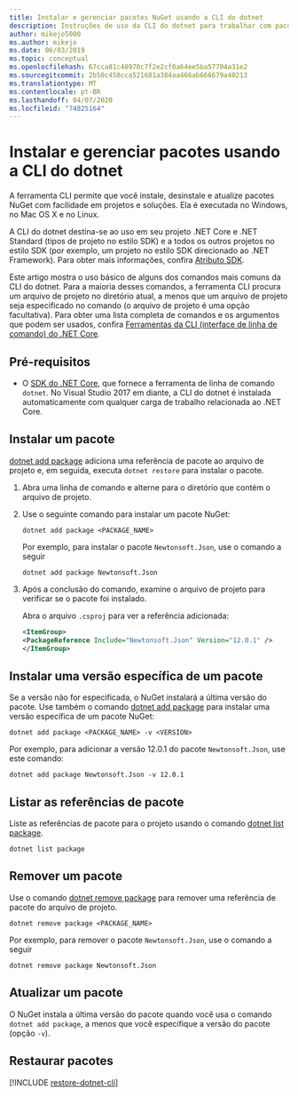 ```yaml
---
title: Instalar e gerenciar pacotes NuGet usando a CLI do dotnet
description: Instruções de uso da CLI do dotnet para trabalhar com pacotes NuGet.
author: mikejo5000
ms.author: mikejo
ms.date: 06/03/2019
ms.topic: conceptual
ms.openlocfilehash: 67cca81c48970c7f2e2cf0a64ee5ba57704a31e2
ms.sourcegitcommit: 2b50c450cca521681a384aa466ab666679a40213
ms.translationtype: MT
ms.contentlocale: pt-BR
ms.lasthandoff: 04/07/2020
ms.locfileid: "74825164"
---
```

# <a name="install-and-manage-packages-using-the-dotnet-cli"></a>Instalar e gerenciar pacotes usando a CLI do dotnet

A ferramenta CLI permite que você instale, desinstale e atualize pacotes NuGet com facilidade em projetos e soluções. Ela é executada no Windows, no Mac OS X e no Linux.

A CLI do dotnet destina-se ao uso em seu projeto .NET Core e .NET Standard (tipos de projeto no estilo SDK) e a todos os outros projetos no estilo SDK (por exemplo, um projeto no estilo SDK direcionado ao .NET Framework). Para obter mais informações, confira [Atributo SDK](/dotnet/core/tools/csproj#additions).

Este artigo mostra o uso básico de alguns dos comandos mais comuns da CLI do dotnet. Para a maioria desses comandos, a ferramenta CLI procura um arquivo de projeto no diretório atual, a menos que um arquivo de projeto seja especificado no comando (o arquivo de projeto é uma opção facultativa). Para obter uma lista completa de comandos e os argumentos que podem ser usados, confira [Ferramentas da CLI (interface de linha de comando) do .NET Core](../reference/dotnet-commands.md).

## <a name="prerequisites"></a>Pré-requisitos

- O [SDK do .NET Core](https://www.microsoft.com/net/download/), que fornece a ferramenta de linha de comando `dotnet`. No Visual Studio 2017 em diante, a CLI do dotnet é instalada automaticamente com qualquer carga de trabalho relacionada ao .NET Core.

## <a name="install-a-package"></a>Instalar um pacote

[dotnet add package](/dotnet/core/tools/dotnet-add-package?tabs=netcore2x) adiciona uma referência de pacote ao arquivo de projeto e, em seguida, executa `dotnet restore` para instalar o pacote.

1. Abra uma linha de comando e alterne para o diretório que contém o arquivo de projeto.

2. Use o seguinte comando para instalar um pacote NuGet:

    ```dotnetcli
    dotnet add package <PACKAGE_NAME>
    ```

    Por exemplo, para instalar o pacote `Newtonsoft.Json`, use o comando a seguir

    ```dotnetcli
    dotnet add package Newtonsoft.Json
    ```

3. Após a conclusão do comando, examine o arquivo de projeto para verificar se o pacote foi instalado.

   Abra o arquivo `.csproj` para ver a referência adicionada:

    ```xml
   <ItemGroup>
    <PackageReference Include="Newtonsoft.Json" Version="12.0.1" />
   </ItemGroup>
    ```

## <a name="install-a-specific-version-of-a-package"></a>Instalar uma versão específica de um pacote

Se a versão não for especificada, o NuGet instalará a última versão do pacote. Use também o comando [dotnet add package](/dotnet/core/tools/dotnet-add-package?tabs=netcore2x) para instalar uma versão específica de um pacote NuGet:

```dotnetcli
dotnet add package <PACKAGE_NAME> -v <VERSION>
```

Por exemplo, para adicionar a versão 12.0.1 do pacote `Newtonsoft.Json`, use este comando:

```dotnetcli
dotnet add package Newtonsoft.Json -v 12.0.1
```

## <a name="list-package-references"></a>Listar as referências de pacote

Liste as referências de pacote para o projeto usando o comando [dotnet list package](/dotnet/core/tools/dotnet-list-package?tabs=netcore2x).

```dotnetcli
dotnet list package
```

## <a name="remove-a-package"></a>Remover um pacote

Use o comando [dotnet remove package](/dotnet/core/tools/dotnet-remove-package?tabs=netcore2x) para remover uma referência de pacote do arquivo de projeto.

```dotnetcli
dotnet remove package <PACKAGE_NAME>
```

Por exemplo, para remover o pacote `Newtonsoft.Json`, use o comando a seguir

```dotnetcli
dotnet remove package Newtonsoft.Json
```

## <a name="update-a-package"></a>Atualizar um pacote

O NuGet instala a última versão do pacote quando você usa o comando `dotnet add package`, a menos que você especifique a versão do pacote (opção `-v`).

## <a name="restore-packages"></a>Restaurar pacotes

[!INCLUDE [restore-dotnet-cli](includes/restore-dotnet-cli.md)]
